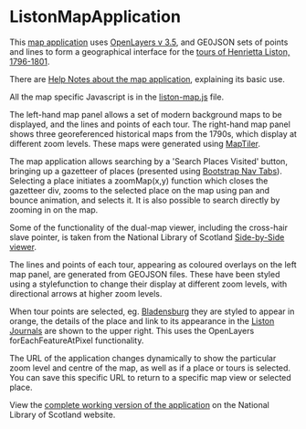 ListonMapApplication
====================

This <a href="http://digital.nls.uk/travels-of-henrietta-liston/map/">map application</a> uses <a href="http://openlayers.org/">OpenLayers v 3.5</a>, and GE0JSON sets of points and lines to form a geographical interface for the <a href="http://digital.nls.uk/travels-of-henrietta-liston/index.html">tours of Henrietta Liston, 1796-1801</a>. 

There are <a href="http://digital.nls.uk/travels-of-henrietta-liston/places.html">Help Notes about the map application</a>, explaining its basic use.

All the map specific Javascript is in the <a href="https://github.com/NationalLibraryOfScotland/ListonMapApplication/blob/master/liston-map.js">liston-map.js</a> file.

The left-hand map panel allows a set of modern background maps to be displayed, and the lines and points of each tour. The right-hand map panel shows three georeferenced historical maps from the 1790s, which display at different zoom levels. These maps were generated using <a href="https://www.maptiler.com/">MapTiler</a>.

The map application allows searching by a 'Search Places Visited' button, bringing up a gazetteer of places (presented using <a href="http://getbootstrap.com/components/#nav-tabs">Bootstrap Nav Tabs</a>). Selecting a place initiates a zoomMap(x,y) function which closes the gazetteer div, zooms to the selected place on the map using pan and bounce animation, and selects it. It is also possible to search directly by zooming in on the map. 

Some of the functionality of the dual-map viewer, including the cross-hair slave pointer, is taken from the National Library of Scotland <a href="http://maps.nls.uk/geo/explore/sidebyside.cfm">Side-by-Side viewer</a>.

The lines and points of each tour, appearing as coloured overlays on the left map panel, are generated from GEOJSON files. These have been styled using a stylefunction to change their display at different zoom levels, with directional arrows at higher zoom levels.

When tour points are selected, eg. <a href="http://digital.nls.uk/travels-of-henrietta-liston/map/#zoom=10&lat=38.9393&lon=-76.9339&tour=2&point=38.9393,-76.9339">Bladensburg</a> they are styled to appear in orange, the details of the place and link to its appearance in the <a href="http://digital.nls.uk/travels-of-henrietta-liston/browse/index.html">Liston Journals</a> are shown to the upper right. This uses the OpenLayers forEachFeatureAtPixel functionality.

The URL of the application changes dynamically to show the particular zoom level and centre of the map, as well as if a place or tours is selected. You can save this specific URL to return to a specific map view or selected place. 

View the <a href="http://digital.nls.uk/travels-of-henrietta-liston/map/">complete working version of the application</a> on the National Library of Scotland website.

